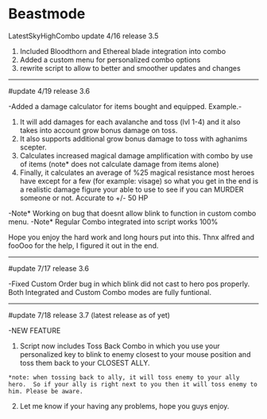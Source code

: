 # Beastmode
LatestSkyHighCombo
update 4/16 release 3.5
1) Included Bloodthorn and Ethereal blade integration into combo
2) Added a custom menu for personalized combo options
3) rewrite script to allow to better and smoother updates and changes
---------------------------------------------------------------------------------------------------------------------------------------

#update 4/19 release 3.6

-Added a damage calculator for items bought and equipped. 
Example.- 
1) It will add damages for each avalanche and toss (lvl 1-4) and it also takes into account grow bonus damage on toss.
2) It also supports additional grow bonus damage to toss with aghanims scepter.
3) Calculates increased magical damage amplification with combo by use of items (note* does not calculate damage from items alone)
4) Finally, it calculates an average of %25 magical resistance most heroes have except for a few (for example: visage) so what you get in the end is a realistic damage figure your able to use to see if you can MURDER someone or not.  Accurate to +/- 50 HP

-Note* Working on bug that doesnt allow blink to function in custom combo menu.
-Note* Regular Combo integrated into script works 100%

Hope you enjoy the hard work and long hours put into this.  Thnx alfred and fooOoo for the help, I figured it out in the end.

---------------------------------------------------------------------------------------------------------------------------------------

#update 7/17 release 3.6

-Fixed Custom Order bug in which blink did not cast to hero pos properly.  Both Integrated and Custom Combo modes are fully funtional.

---------------------------------------------------------------------------------------------------------------------------------------

#update 7/18 release 3.7 (latest release as of yet)

-NEW FEATURE
  1) Script now includes Toss Back Combo in which you use your personalized key to blink to enemy closest to your mouse position and toss them back to your CLOSEST ALLY.
    
    *note: when tossing back to ally, it will toss enemy to your ally hero.  So if your ally is right next to you then it will toss enemy to him. Please be aware.
  
  2) Let me know if your having any problems, hope you guys enjoy.
